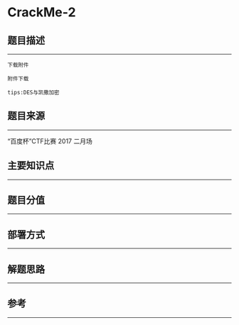 # CrackMe-2

## 题目描述
---
```
下载附件

附件下载    

tips:DES与凯撒加密
```

## 题目来源
---
“百度杯”CTF比赛 2017 二月场

## 主要知识点
---


## 题目分值
---


## 部署方式
---


## 解题思路
---


## 参考
---
